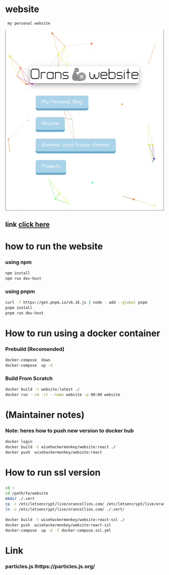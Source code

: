 
# website
```text
 my personal website
```
![](assets/2021-12-03-13-37-31.png)
## link [click here](orancollins.com)

# how to run the website
### using npm
```bash
npm install
npm run dev-host
```
### using pnpm
```bash
curl -f https://get.pnpm.io/v6.16.js | node - add --global pnpm
pnpm install
pnpm run dev-host
```

# How to run using a docker container
### Prebuild (Recomended)
```bash
docker-compose  down
docker-compose  up -d
```
### Build From Scratch
```bash
docker build -t website:latest ./
docker run --rm -it --name website -p 80:80 website
```

# (Maintainer notes)
### Note: heres how to push new version to docker hub
```bash
docker login
docker build -t wisehackermonkey/website:react ./
docker push  wisehackermonkey/website:react

```

# How to run ssl version
### 
```bash
cd ~
cd /path/to/website
mkdir ./.cert
cp -r /etc/letsencrypt/live/orancollins.com/ /etc/letsencrypt/live/orancollins.com.old
ln -s /etc/letsencrypt/live/orancollins.com/ ./.cert/

docker build -t wisehackermonkey/website:react-ssl ./
docker push  wisehackermonkey/website:react-ssl
docker-compose  up -d -f docker-compose.ssl.yml

```

# Link
### particles.js  lhttps://particles.js.org/